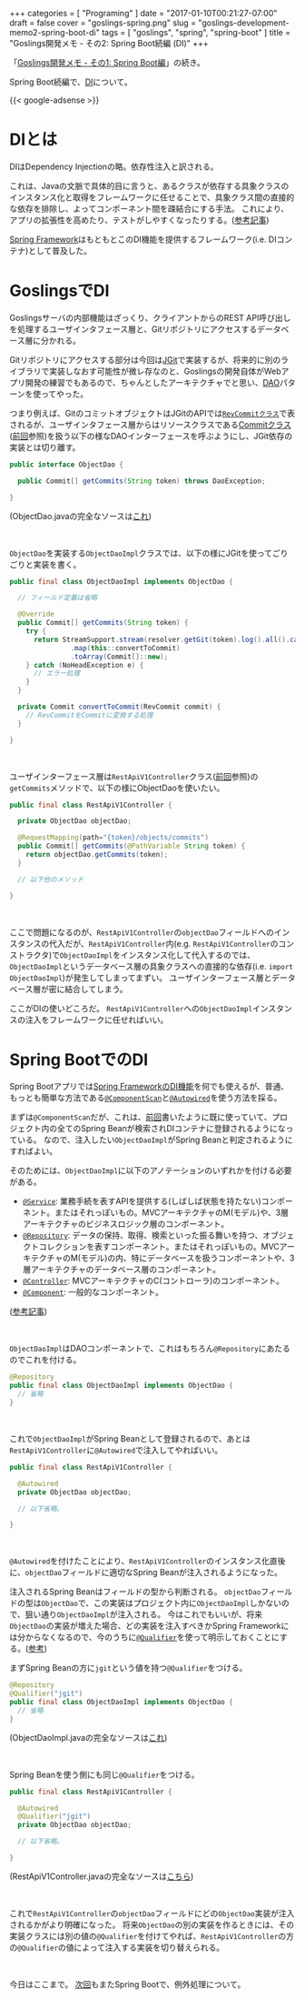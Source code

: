 +++
categories = [ "Programing" ]
date = "2017-01-10T00:21:27-07:00"
draft = false
cover = "goslings-spring.png"
slug = "goslings-development-memo2-spring-boot-di"
tags = [ "goslings", "spring", "spring-boot" ]
title = "Goslings開発メモ - その2: Spring Boot続編 (DI)"
+++

「[Goslings開発メモ - その1: Spring Boot編](https://www.kaitoy.xyz/2017/01/03/goslings-development-memo1-spring-boot/)」の続き。

Spring Boot続編で、[DI](https://ja.wikipedia.org/wiki/%E4%BE%9D%E5%AD%98%E6%80%A7%E3%81%AE%E6%B3%A8%E5%85%A5)について。

<!--more-->

{{< google-adsense >}}

# DIとは
DIはDependency Injectionの略。依存性注入と訳される。

これは、Javaの文脈で具体的目に言うと、あるクラスが依存する具象クラスのインスタンス化と取得をフレームワークに任せることで、具象クラス間の直接的な依存を排除し、よってコンポーネント間を疎結合にする手法。
これにより、アプリの拡張性を高めたり、テストがしやすくなったりする。([参考記事](http://qiita.com/mizunowanko/items/53eed059fc044c5aa5dc))

[Spring Framework](http://projects.spring.io/spring-framework/)はもともとこのDI機能を提供するフレームワーク(i.e. DIコンテナ)として普及した。

# GoslingsでDI
Goslingsサーバの内部機能はざっくり、クライアントからのREST API呼び出しを処理するユーザインタフェース層と、Gitリポジトリにアクセスするデータベース層に分かれる。

Gitリポジトリにアクセスする部分は今回は[JGit](https://eclipse.org/jgit/)で実装するが、将来的に別のライブラリで実装しなおす可能性が微レ存なのと、Goslingsの開発自体がWebアプリ開発の練習でもあるので、ちゃんとしたアーキテクチャでと思い、[DAO](https://ja.wikipedia.org/wiki/Data_Access_Object)パターンを使ってやった。

つまり例えば、GitのコミットオブジェクトはJGitのAPIでは[`RevCommitクラス`](http://download.eclipse.org/jgit/site/3.7.1.201504261725-r/apidocs/org/eclipse/jgit/revwalk/RevCommit.html)で表されるが、ユーザインタフェース層からはリソースクラスである[Commitクラス](https://github.com/kaitoy/goslings/blob/dba65bf4ca7ad1dd91b927d623b6ea9a39870b62/goslings-server/src/main/java/com/github/kaitoy/goslings/server/resource/Commit.java)([前回](https://www.kaitoy.xyz/2017/01/03/goslings-development-memo1-spring-boot/#5-%E3%83%AA%E3%82%BD%E3%83%BC%E3%82%B9%E3%82%AF%E3%83%A9%E3%82%B9%E4%BD%9C%E6%88%90)参照)を扱う以下の様なDAOインターフェースを呼ぶようにし、JGit依存の実装とは切り離す。

```java
public interface ObjectDao {

  public Commit[] getCommits(String token) throws DaoException;

}
```

(ObjectDao.javaの完全なソースは[これ](https://github.com/kaitoy/goslings/blob/dba65bf4ca7ad1dd91b927d623b6ea9a39870b62/goslings-server/src/main/java/com/github/kaitoy/goslings/server/dao/ObjectDao.java))

<br>

`ObjectDao`を実装する`ObjectDaoImpl`クラスでは、以下の様にJGitを使ってごりごりと実装を書く。

```java
public final class ObjectDaoImpl implements ObjectDao {

  // フィールド定義は省略

  @Override
  public Commit[] getCommits(String token) {
    try {
      return StreamSupport.stream(resolver.getGit(token).log().all().call().spliterator(), false)
               .map(this::convertToCommit)
               .toArray(Commit[]::new);
    } catch (NoHeadException e) {
      // エラー処理
    }
  }

  private Commit convertToCommit(RevCommit commit) {
    // RevCommitをCommitに変換する処理
  }

}
```

<br>

ユーザインターフェース層は`RestApiV1Controller`クラス([前回](https://www.kaitoy.xyz/2017/01/03/goslings-development-memo1-spring-boot/#6-%E3%82%B3%E3%83%B3%E3%83%88%E3%83%AD%E3%83%BC%E3%83%A9-rest-api%E3%82%B3%E3%83%B3%E3%83%88%E3%83%AD%E3%83%BC%E3%83%A9-%E4%BD%9C%E6%88%90)参照)の`getCommits`メソッドで、以下の様にObjectDaoを使いたい。

```java
public final class RestApiV1Controller {

  private ObjectDao objectDao;

  @RequestMapping(path="{token}/objects/commits")
  public Commit[] getCommits(@PathVariable String token) {
    return objectDao.getCommits(token);
  }

  // 以下他のメソッド

}
```

<br>

ここで問題になるのが、`RestApiV1Controller`の`objectDao`フィールドへのインスタンスの代入だが、`RestApiV1Controller`内(e.g. `RestApiV1Controller`のコンストラクタ)で`ObjectDaoImpl`をインスタンス化して代入するのでは、`ObjectDaoImpl`というデータベース層の具象クラスへの直接的な依存(i.e. `import ObjectDaoImpl`)が発生してしまってまずい。
ユーザインターフェース層とデータベース層が密に結合してしまう。

ここがDIの使いどころだ。
`RestApiV1Controller`への`ObjectDaoImpl`インスタンスの注入をフレームワークに任せればいい。

# Spring BootでのDI
Spring Bootアプリでは[Spring FrameworkのDI機能](https://docs.spring.io/spring/docs/4.3.4.RELEASE/spring-framework-reference/html/beans.html)を何でも使えるが、普通、もっとも簡単な方法である[`@ComponentScan`](http://docs.spring.io/spring-framework/docs/4.3.4.RELEASE/javadoc-api/org/springframework/context/annotation/ComponentScan.html)と[`@Autowired`](https://docs.spring.io/spring/docs/4.3.4.RELEASE/spring-framework-reference/html/beans.html#beans-autowired-annotation)を使う方法を採る。

まずは`@ComponentScan`だが、これは、[前回](https://www.kaitoy.xyz/2017/01/03/goslings-development-memo1-spring-boot/#7-%E3%83%A1%E3%82%A4%E3%83%B3%E3%82%AF%E3%83%A9%E3%82%B9%E4%BD%9C%E6%88%90)書いたように既に使っていて、プロジェクト内の全てのSpring Beanが検索されDIコンテナに登録されるようになっている。
なので、注入したい`ObjectDaoImpl`がSpring Beanと判定されるようにすればよい。

そのためには、`ObjectDaoImpl`に以下のアノテーションのいずれかを付ける必要がある。

* [`@Service`](http://docs.spring.io/spring-framework/docs/4.3.4.RELEASE/javadoc-api/org/springframework/stereotype/Service.html): 業務手続を表すAPIを提供する(しばしば状態を持たない)コンポーネント。またはそれっぽいもの。MVCアーキテクチャのM(モデル)や、3層アーキテクチャのビジネスロジック層のコンポーネント。
* [`@Repository`](http://docs.spring.io/spring-framework/docs/4.3.4.RELEASE/javadoc-api/org/springframework/stereotype/Repository.html): データの保持、取得、検索といった振る舞いを持つ、オブジェクトコレクションを表すコンポーネント。またはそれっぽいもの。MVCアーキテクチャのM(モデル)の内、特にデータベースを扱うコンポーネントや、3層アーキテクチャのデータベース層のコンポーネント。
* [`@Controller`](http://docs.spring.io/spring-framework/docs/4.3.4.RELEASE/javadoc-api/org/springframework/stereotype/Controller.html): MVCアーキテクチャのC(コントローラ)のコンポーネント。
* [`@Component`](http://docs.spring.io/spring-framework/docs/4.3.4.RELEASE/javadoc-api/org/springframework/stereotype/Component.html): 一般的なコンポーネント。

([参考記事](http://qiita.com/KevinFQ/items/abc7369cb07eb4b9ae29))

<br>

`ObjectDaoImpl`はDAOコンポーネントで、これはもちろん`@Repository`にあたるのでこれを付ける。

```java
@Repository
public final class ObjectDaoImpl implements ObjectDao {
  // 省略
}
```

<br>

これで`ObjectDaoImpl`がSpring Beanとして登録されるので、あとは`RestApiV1Controller`に`@Autowired`で注入してやればいい。

```java
public final class RestApiV1Controller {

  @Autowired
  private ObjectDao objectDao;

  // 以下省略。

}
```

<br>

`@Autowired`を付けたことにより、`RestApiV1Controller`のインスタンス化直後に、`objectDao`フィールドに適切なSpring Beanが注入されるようになった。

注入されるSpring Beanはフィールドの型から判断される。
`objectDao`フィールドの型は`ObjectDao`で、この実装はプロジェクト内に`ObjectDaoImpl`しかないので、狙い通り`ObjectDaoImpl`が注入される。
今はこれでもいいが、将来`ObjectDao`の実装が増えた場合、どの実装を注入すべきかSpring Frameworkには分からなくなるので、今のうちに[`@Qualifier`](http://docs.spring.io/spring/docs/4.3.4.RELEASE/javadoc-api/org/springframework/beans/factory/annotation/Qualifier.html)を使って明示しておくことにする。([参考](https://docs.spring.io/spring/docs/4.3.4.RELEASE/spring-framework-reference/html/beans.html#beans-autowired-annotation-qualifiers))

まずSpring Beanの方に`jgit`という値を持つ`@Qualifier`をつける。

```java
@Repository
@Qualifier("jgit")
public final class ObjectDaoImpl implements ObjectDao {
  // 省略
}
```

(ObjectDaoImpl.javaの完全なソースは[これ](https://github.com/kaitoy/goslings/blob/dba65bf4ca7ad1dd91b927d623b6ea9a39870b62/goslings-server/src/main/java/com/github/kaitoy/goslings/server/dao/jgit/ObjectDaoImpl.java))

<br>

Spring Beanを使う側にも同じ`@Qualifier`をつける。

```java
public final class RestApiV1Controller {

  @Autowired
  @Qualifier("jgit")
  private ObjectDao objectDao;

  // 以下省略。

}
```

(RestApiV1Controller.javaの完全なソースは[こちら](https://github.com/kaitoy/goslings/blob/dba65bf4ca7ad1dd91b927d623b6ea9a39870b62/goslings-server/src/main/java/com/github/kaitoy/goslings/server/controller/RestApiV1Controller.java))

<br>

これで`RestApiV1Controller`の`objectDao`フィールドにどの`ObjectDao`実装が注入されるかがより明確になった。
将来`ObjectDao`の別の実装を作るときには、その実装クラスには別の値の`@Qualifier`を付けてやれば、`RestApiV1Controller`の方の`@Qualifier`の値によって注入する実装を切り替えられる。

<br>

今日はここまで。
[次回](https://www.kaitoy.xyz/2017/01/13/goslings-development-memo3-spring-boot-exception/)もまたSpring Bootで、例外処理について。

